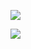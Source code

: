 ![](http://images.hcyhj.cn/network/tcp-3.png)





![](http://images.hcyhj.cn/network/tcp-4.png)




